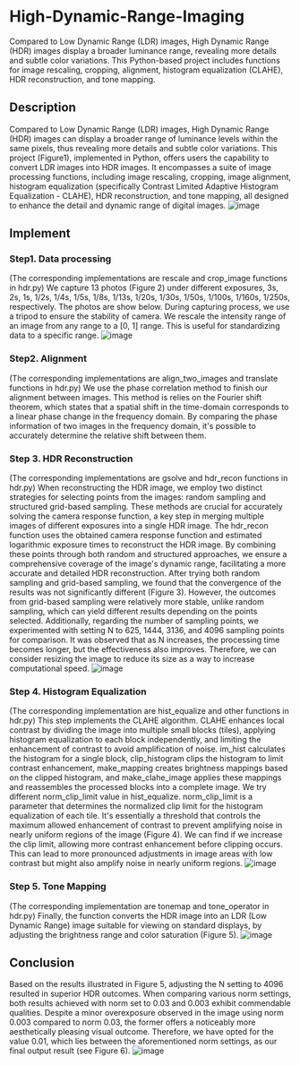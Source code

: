 # High-Dynamic-Range-Imaging
Compared to Low Dynamic Range (LDR) images, High Dynamic Range (HDR) images display a broader luminance range, revealing more details and subtle color variations. This Python-based project includes functions for image rescaling, cropping, alignment, histogram equalization (CLAHE), HDR reconstruction, and tone mapping.

## Description 
Compared to Low Dynamic Range (LDR) images, High Dynamic Range (HDR) images can display 
a broader range of luminance levels within the same pixels, thus revealing more details and subtle 
color variations. This project (Figure1), implemented in Python, offers users the capability to convert 
LDR images into HDR images. It encompasses a suite of image processing functions, including image 
rescaling, cropping, image alignment, histogram equalization (specifically Contrast Limited Adaptive 
Histogram Equalization - CLAHE), HDR reconstruction, and tone mapping, all designed to enhance 
the detail and dynamic range of digital images. 
![image](https://github.com/user-attachments/assets/2d997eae-8c07-4c7e-90aa-fa60a0386196)

## Implement 
### Step1. Data processing  
(The corresponding implementations are rescale and crop_image functions in hdr.py) 
We capture 13 photos (Figure 2) under different exposures, 3s, 2s, 1s, 1/2s, 1/4s, 1/5s, 1/8s, 1/13s, 
1/20s, 1/30s, 1/50s, 1/100s, 1/160s, 1/250s, respectively. The photos are show below. During capturing 
process, we use a tripod to ensure the stability of camera. We rescale the intensity range of an image 
from any range to a [0, 1] range. This is useful for standardizing data to a specific range. 
![image](https://github.com/user-attachments/assets/e4b017d6-4b1f-462f-9ffa-2a786d0b52fe)

### Step2. Alignment  
(The corresponding implementations are align_two_images and translate functions in hdr.py) 
We use the phase correlation method to finish our alignment between images. This method is relies 
on the Fourier shift theorem, which states that a spatial shift in the time-domain corresponds to a linear 
phase change in the frequency domain. By comparing the phase information of two images in the 
frequency domain, it's possible to accurately determine the relative shift between them.  

### Step 3. HDR Reconstruction 
(The corresponding implementations are gsolve and hdr_recon functions in hdr.py) 
When reconstructing the HDR image, we employ two distinct strategies for selecting points from 
the images: random sampling and structured grid-based sampling. These methods are crucial for 
accurately solving the camera response function, a key step in merging multiple images of different 
exposures into a single HDR image. The hdr_recon function uses the obtained camera response 
function and estimated logarithmic exposure times to reconstruct the HDR image. By combining these 
points through both random and structured approaches, we ensure a comprehensive coverage of the 
image's dynamic range, facilitating a more accurate and detailed HDR reconstruction. 
After trying both random sampling and grid-based sampling, we found that the convergence of 
the results was not significantly different (Figure 3). However, the outcomes from grid-based sampling 
were relatively more stable, unlike random sampling, which can yield different results depending on 
the points selected. Additionally, regarding the number of sampling points, we experimented with 
setting N to 625, 1444, 3136, and 4096 sampling points for comparison. It was observed that as N 
increases, the processing time becomes longer, but the effectiveness also improves. Therefore, we can 
consider resizing the image to reduce its size as a way to increase computational speed.
![image](https://github.com/user-attachments/assets/5cab9eaf-72e5-4215-b267-af163b53427b)

### Step 4. Histogram Equalization  
(The corresponding implementation are hist_equalize and other functions in hdr.py) 
This step implements the CLAHE algorithm. CLAHE enhances local contrast by dividing the image 
into multiple small blocks (tiles), applying histogram equalization to each block independently, and 
limiting the enhancement of contrast to avoid amplification of noise. im_hist calculates the histogram 
for a single block, clip_histogram clips the histogram to limit contrast enhancement, make_mapping 
creates brightness mappings based on the clipped histogram, and make_clahe_image applies these 
mappings and reassembles the processed blocks into a complete image. 
We try different norm_clip_limit value in hist_equalize. norm_clip_limit is a parameter that determines 
the normalized clip limit for the histogram equalization of each tile. It's essentially a threshold that 
controls the maximum allowed enhancement of contrast to prevent amplifying noise in nearly uniform 
regions of the image (Figure 4). We can find if we increase the clip limit, allowing more contrast 
enhancement before clipping occurs. This can lead to more pronounced adjustments in image areas 
with low contrast but might also amplify noise in nearly uniform regions. 
![image](https://github.com/user-attachments/assets/982d6553-bb62-4aea-9bd7-5178950408b5)

### Step 5. Tone Mapping 
(The corresponding implementation are tonemap and tone_operator in hdr.py) 
Finally, the function converts the HDR image into an LDR (Low Dynamic Range) image suitable 
for viewing on standard displays, by adjusting the brightness range and color saturation (Figure 5).
![image](https://github.com/user-attachments/assets/12306490-c56f-4975-9a9b-c11fc02a2094)

## Conclusion 
Based on the results illustrated in Figure 5, adjusting the N setting to 4096 resulted in superior HDR 
outcomes. When comparing various norm settings, both results achieved with norm set to 0.03 and 
0.003 exhibit commendable qualities. Despite a minor overexposure observed in the image using norm 
0.003 compared to norm 0.03, the former offers a noticeably more aesthetically pleasing visual 
outcome. Therefore, we have opted for the value 0.01, which lies between the aforementioned norm 
settings, as our final output result (see Figure 6).
![image](https://github.com/user-attachments/assets/e0bce42a-380f-49cd-a6e4-e750cc52b9b1)
